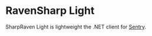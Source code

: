# RavenSharp Light
SharpRaven Light is lightweight the .NET client for [Sentry](https://getsentry.com/welcome/).
